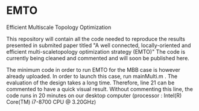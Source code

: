 # EMTO
Efficient Multiscale Topology Optimization

This repository will contain all the code needed to reproduce the results presented in submited paper titled "A well connected, locally-oriented and efficient multi-scaletopology optimization strategy (EMTO)"
The code is currently being cleaned and commented and will soon be published here.

The minimum code in order to run EMTO for the MBB case is however already uploaded. In order to launch this case, run mainMulti.m . The evaluation of the design takes a long time. Therefore, line 21 can be commented to have a quick visual result. Without commenting this line, the code runs in 20 minutes on our desktop computer (processor : Intel(R) Core(TM) i7-8700 CPU @ 3.20GHz)

